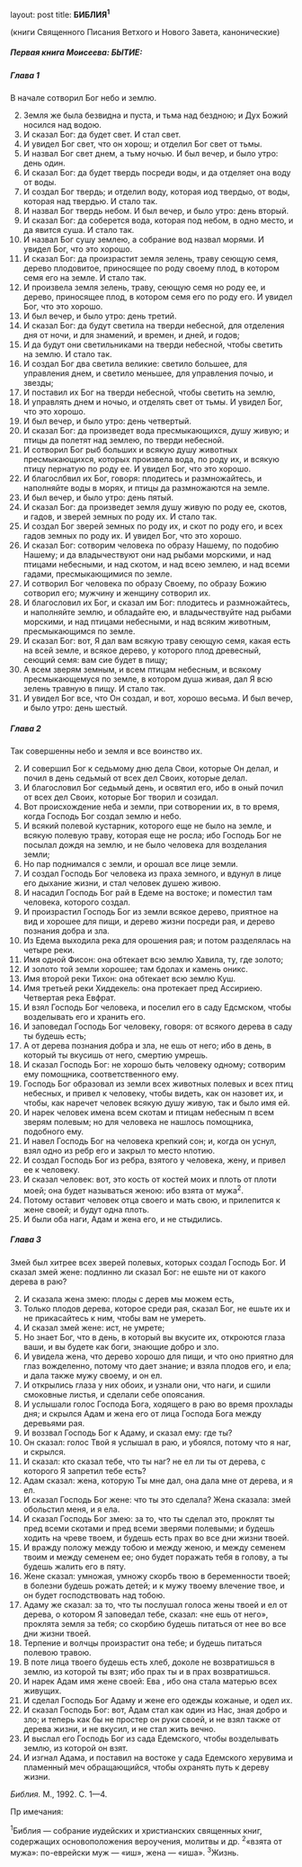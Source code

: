 layout: post
title: **БИБЛИЯ<sup>**1**</sup>**

(книги Священного Писания Ветхого и Нового Завета, канонические)

##### **Первая книга Моисеева: БЫТИЕ:**

##### **Глава 1**

В начале сотворил Бог небо и землю.

2.  Земля же была безвидна и пуста, и тьма над бездною; и Дух Божий
    носился над водою.
3.  И сказал Бог: да будет свет. И стал свет.
4.  И увидел Бог свет, что он хорош; и отделил Бог свет от тьмы.
5.  И назвал Бог свет днем, а тьму ночью. И был вечер, и было утро: день
    один.
6.  И сказал Бог: да будет твердь посреди воды, и да отделяет она воду
    от воды.
7.  И создал Бог твердь; и отделил воду, которая иод твердыо, от воды,
    которая над твердью. И стало так.
8.  И назвал Бог твердь небом. И был вечер, и было утро: день вторый.
9.  И сказал Бог: да соберется вода, которая под небом, в одно место, и
    да явится суша. И стало так.
10. И назвал Бог сушу землею, а собрание вод назвал морями. И увидел
    Бог, что это хорошо.
11. И сказал Бог: да произрастит земля зелень, траву сеющую семя, дерево
    плодовитое, приносящее по роду своему плод, в котором семя его на
    земле. И стало так.
12. И произвела земля зелень, траву, сеющую семя но роду ее, и дерево,
    приносящее плод, в котором семя его по роду его. И увидел Бог, что
    это хорошо.
13. И был вечер, и было утро: день третий.
14. И сказал Бог: да будут светила на тверди небесной, для отделения дня
    от ночи, и для знамений, и времен, и дней, и годов;
15. И да будут они светильниками на тверди небесной, чтобы светить на
    землю. И стало так.
16. И создал Бог два светила великие: светило большее, для управления
    днем, и светило меньшее, для управления почыо, и звезды;
17. И поставил их Бог на тверди небесной, чтобы светить на землю,
18. И управлять днем и ночыо, и отделять свет от тьмы. И увидел Бог, что
    это хорошо.
19. И был вечер, и было утро: день четвертый.
20. И сказал Бог: да произведет вода пресмыкающихся, душу живую; и птицы
    да полетят над землею, по тверди небесной.
21. И сотворил Бог рыб больших и всякую душу животных пресмыкающихся,
    которых произвела вода, по роду их, и всякую птицу пернатую по
    роду ее. И увидел Бог, что это хорошо.
22. И благослбвил их Бог, говоря: плодитесь и размножайтесь, и
    наполняйте воды в морях, и птицы да размножаются на земле.
23. И был вечер, и было утро: день пятый.
24. И сказал Бог: да произведет земля душу живую по роду ее, скотов, и
    гадов, и зверей земных по роду их. И стало так.
25. И создал Бог зверей земных по роду их, и скот по роду его, и всех
    гадов земных по роду их. И увидел Бог, что это хорошо.
26. И сказал Бог: сотворим человека по образу Нашему, по подобию Нашему;
    и да владычествуют они над рыбами морскими, и над птицами небесными,
    и над скотом, и над всею землею, и над всеми гадами, пресмыкающимися
    по земле.
27. И сотворил Бог человека по образу Своему, по образу Божию сотворил
    его; мужчину и женщину сотворил их.
28. И благословил их Бог, и сказал им Бог: плодитесь и размножайтесь, и
    наполняйте землю, и обладайте ею, и владычест­вуйте над рыбами
    морскими, и над птицами небесными, и над всяким животным,
    пресмыкающимся по земле.
29. И сказал Бог: вот, Я дал вам всякую траву сеющую семя, какая есть на
    всей земле, и всякое дерево, у которого плод древес­ный, сеющий
    семя: вам сие будет в пищу;
30. А всем зверям земным, и всем птицам небесным, и всякому
    пресмыкающемуся по земле, в котором душа живая, дал Я
    всю зелень травную в пищу. И стало так.
31. И увидел Бог все, что Он создал, и вот, хорошо весьма. И был вечер,
    и было утро: день шестый.

##### **Глава 2**

Так совершенны небо и земля и все воинство их.

2.  И совершил Бог к седьмому дню дела Свои, которые Он делал, и почил в
    день седьмый от всех дел Своих, которые делал.
3.  И благословил Бог седьмый день, и освятил его, ибо в оный почил от
    всех дел Своих, которые Бог творил и созидал.
4.  Вот происхождение неба и земли, при сотворении их, в то время, когда
    Господь Бог создал землю и небо.
5.  И всякий полевой кустарник, которого еще не было на земле, и всякую
    полевую траву, которая еще не росла; ибо Господь Бог не посылал
    дождя на землю, и не было человека для возделания земли;
6.  Но пар поднимался с земли, и орошал все лице земли.
7.  И создал Господь Бог человека из праха земного, и вдунул в лице его
    дыхание жизни, и стал человек душею живою.
8.  И насадил Господь Бог рай в Едеме на востоке; и поместил там
    человека, которого создал.
9.  И произрастил Господь Бог из земли всякое дерево, приятное на вид и
    хорошее для пищи, и дерево жизни посреди рая, и дерево познания
    добра и зла.
10. Из Едема выходила река для орошения рая; и потом разде­лялась на
    четыре реки.
11. Имя одной Фисон: она обтекает всю землю Хавила, ту, где золото;
12. И золото той земли хорошее; там бдолах и камень оникс.
13. Имя второй реки Тихон: она обтекает всю землю Куш.
14. Имя третьей реки Хиддекель: она протекает пред Ассириею. Четвертая
    река Евфрат.
15. И взял Господь Бог человека, и поселил его в саду Едсмском, чтобы
    возделывать его и хранить его.
16. И заповедал Господь Бог человеку, говоря: от всякого дерева в саду
    ты будешь есть;
17. А от дерева познания добра и зла, не ешь от него; ибо в день, в
    который ты вкусишь от него, смертию умрешь.
18. И сказал Господь Бог: не хорошо быть человеку одному; сотворим ему
    помощника, соответственного ему.
19. Господь Бог образовал из земли всех животных полевых и всех птиц
    небесных, и привел к человеку, чтобы видеть, как он назовет их,
    и чтобы, как наречет человек всякую душу живую, так и было имя ей.
20. И нарек человек имена всем скотам и птицам небесным п всем зверям
    полевым; но для человека не нашлось помощника, подобного ему.
21. И навел Господь Бог на человека крепкий сон; и, когда он уснул, взял
    одно из ребр его и закрыл то место нлотию.
22. И создал Господь Бог из ребра, взятого у человека, жену, и привел ее
    к человеку.
23. И сказал человек: вот, это кость от костей моих и плоть от плоти
    моей; она будет называться женою: ибо взята от мужа<sup>2</sup>.
24. Потому оставит человек отца своего и мать свою, и приле­пится к жене
    своей; и будут одна плоть.
25. И были оба наги, Адам и жена его, и не стыдились.

##### **Глава 3**

Змей был хитрее всех зверей полевых, которых создал Господь Бог. И
сказал змей жене: подлинно ли сказал Бог: не ешьте ни от какого
дерева в раю?

2.  И сказала жена змею: плоды с дерев мы можем есть,
3.  Только плодов дерева, которое среди рая, сказал Бог, не ешьте их и
    не прикасайтесь к ним, чтобы вам не умереть.
4.  И сказал змей жене: ист, не умрете;
5.  Но знает Бог, что в день, в который вы вкусите их, откроются глаза
    ваши, и вы будете как боги, знающие добро и зло.
6.  И увидела жена, что дерево хорошо для пищи, и что оно приятно для
    глаз вожделенно, потому что дает знание; и взяла плодов его, и
    ела; и дала также мужу своему, и он ел.
7.  И открылись глаза у них обоих, и узнали они, что наги, и сшили
    смоковные листья, и сделали себе опоясания.
8.  И услышали голос Господа Бога, ходящего в раю во время прохлады дня;
    и скрылся Адам и жена его от лица Господа Бога между деревьями рая.
9.  И воззвал Господь Бог к Адаму, и сказал ему: где ты?
10. Он сказал: голос Твой я услышал в раю, и убоялся, потому что я наг,
    и скрылся.
11. И сказал: кто сказал тебе, что ты наг? не ел ли ты от дерева, с
    которого Я запретил тебе есть?
12. Адам сказал: жена, которую Ты мне дал, она дала мне от дерева, и я
    ел.
13. И сказал Господь Бог жене: что ты это сделала? Жена сказала: змей
    обольстил меня, и я ела.
14. И сказал Господь Бог змею: за то, что ты сделал это, проклят ты пред
    всеми скотами и пред всеми зверями полевыми; и будешь ходить на
    чреве твоем, и будешь есть прах во все дни жизни твоей.
15. И вражду положу между тобою и между женою, и между семенем твоим и
    между семенем ее; оно будет поражать тебя в голову, а ты будешь
    жалить его в пяту.
16. Жене сказал: умножая, умножу скорбь твою в беременности твоей; в
    болезни будешь рожать детей; и к мужу твоему влечение твое, и он
    будет господствовать над тобою.
17. Адаму же сказал: за то, что ты послушал голоса жены твоей и ел от
    дерева, о котором Я заповедал тебе, сказал: «не ешь от него»,
    проклята земля за тебя; со скорбию будешь питаться от нее во все
    дни жизни твоей.
18. Терпение и волчцы произрастит она тебе; и будешь питаться полевою
    травою.
19. В поте лица твоего будешь есть хлеб, доколе не возвратишься в землю,
    из которой ты взят; ибо прах ты и в прах возвратишься.
20. И нарек Адам имя жене своей: Ева , ибо она стала матерью всех
    живущих.
21. И сделал Господь Бог Адаму и жене его одежды кожаные, и одел их.
22. И сказал Господь Бог: вот, Адам стал как один из Нас, зная добро и
    зло; и теперь как бы не простер он руки своей, и не взял также от
    дерева жизни, и не вкусил, и не стал жить вечно.
23. И выслал его Господь Бог из сада Едемского, чтобы возделы­вать
    землю, из которой он взят.
24. И изгнал Адама, и поставил на востоке у сада Едемского херувима и
    пламенный меч обращающийся, чтобы охранять путь к дереву жизни.

*Библия.* М., 1992. С. 1—4.

Пр имечания:

<sup>1</sup>Библия — собрание иудейских и христианских священных книг,
содержащих основоположения вероучения, молитвы и др.
<sup>2</sup>«взята от мужа»: по-еврейски муж — «иш», жена — «иша».
<sup>3</sup>Жизнь.

